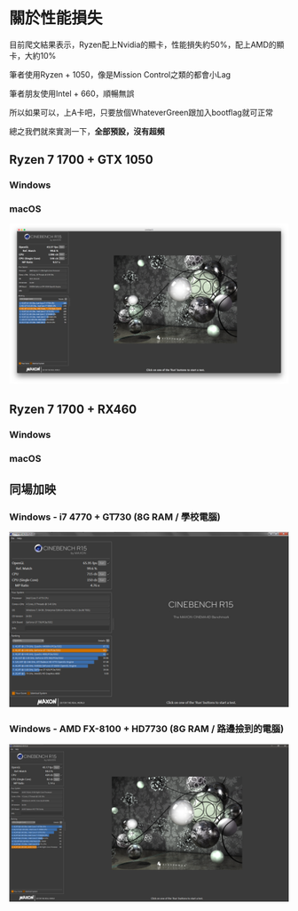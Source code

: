 # 關於性能損失

目前爬文結果表示，Ryzen配上Nvidia的顯卡，性能損失約50%，配上AMD的顯卡，大約10%

筆者使用Ryzen + 1050，像是Mission Control之類的都會小Lag

筆者朋友使用Intel + 660，順暢無誤

所以如果可以，上A卡吧，只要放個WhateverGreen跟加入bootflag就可正常

總之我們就來實測一下，**全部預設，沒有超頻**

## Ryzen 7 1700 + GTX 1050

### Windows



### macOS

![](../.gitbook/assets/r15.png)

## Ryzen 7 1700 + RX460

### Windows



### macOS



## 同場加映

### Windows - i7 4770 + GT730 \(8G RAM / 學校電腦\)

![](../.gitbook/assets/gt730.png)

### Windows - AMD FX-8100 + HD7730 \(8G RAM / 路邊撿到的電腦\)

![](../.gitbook/assets/r15.PNG)

